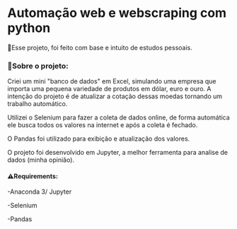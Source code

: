 # Automação web e webscraping com python
🌟Esse projeto, foi feito com base e intuito de estudos pessoais.

### 📁Sobre o projeto:

Criei um mini "banco de dados" em Excel, simulando uma empresa que importa uma pequena variedade de produtos em dólar, euro e ouro. A intenção do projeto é de atualizar a cotação dessas moedas tornando um trabalho automático.

Utilizei o Selenium para fazer a coleta de dados online, de forma automática ele busca todos os valores na internet e após a coleta é fechado.

O Pandas foi utilizado para exibição e atualização dos valores.

O projeto foi desenvolvido em Jupyter, a melhor ferramenta para analise de dados (minha opinião).

#### ⚠Requirements:

-Anaconda 3/ Jupyter

-Selenium

-Pandas

